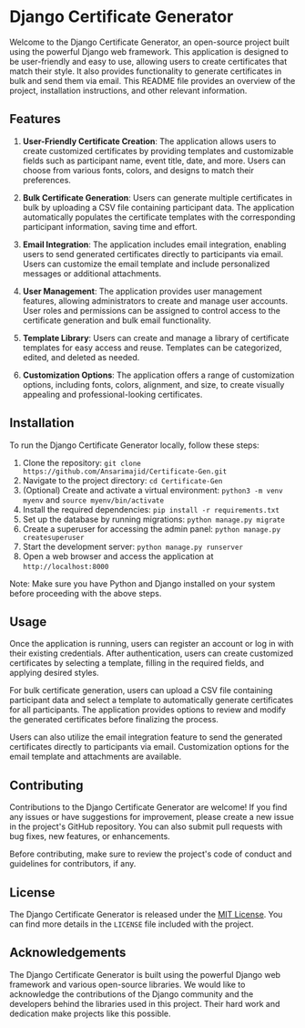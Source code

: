 # Django Certificate Generator

Welcome to the Django Certificate Generator, an open-source project built using the powerful Django web framework. This application is designed to be user-friendly and easy to use, allowing users to create certificates that match their style. It also provides functionality to generate certificates in bulk and send them via email. This README file provides an overview of the project, installation instructions, and other relevant information.

## Features

1. **User-Friendly Certificate Creation**: The application allows users to create customized certificates by providing templates and customizable fields such as participant name, event title, date, and more. Users can choose from various fonts, colors, and designs to match their preferences.

2. **Bulk Certificate Generation**: Users can generate multiple certificates in bulk by uploading a CSV file containing participant data. The application automatically populates the certificate templates with the corresponding participant information, saving time and effort.

3. **Email Integration**: The application includes email integration, enabling users to send generated certificates directly to participants via email. Users can customize the email template and include personalized messages or additional attachments.

4. **User Management**: The application provides user management features, allowing administrators to create and manage user accounts. User roles and permissions can be assigned to control access to the certificate generation and bulk email functionality.

5. **Template Library**: Users can create and manage a library of certificate templates for easy access and reuse. Templates can be categorized, edited, and deleted as needed.

6. **Customization Options**: The application offers a range of customization options, including fonts, colors, alignment, and size, to create visually appealing and professional-looking certificates.

## Installation

To run the Django Certificate Generator locally, follow these steps:

1. Clone the repository: `git clone https://github.com/Ansarimajid/Certificate-Gen.git`
2. Navigate to the project directory: `cd Certificate-Gen`
3. (Optional) Create and activate a virtual environment: `python3 -m venv myenv` and `source myenv/bin/activate`
4. Install the required dependencies: `pip install -r requirements.txt`
5. Set up the database by running migrations: `python manage.py migrate`
6. Create a superuser for accessing the admin panel: `python manage.py createsuperuser`
7. Start the development server: `python manage.py runserver`
8. Open a web browser and access the application at `http://localhost:8000`

Note: Make sure you have Python and Django installed on your system before proceeding with the above steps.

## Usage

Once the application is running, users can register an account or log in with their existing credentials. After authentication, users can create customized certificates by selecting a template, filling in the required fields, and applying desired styles.

For bulk certificate generation, users can upload a CSV file containing participant data and select a template to automatically generate certificates for all participants. The application provides options to review and modify the generated certificates before finalizing the process.

Users can also utilize the email integration feature to send the generated certificates directly to participants via email. Customization options for the email template and attachments are available.

## Contributing

Contributions to the Django Certificate Generator are welcome! If you find any issues or have suggestions for improvement, please create a new issue in the project's GitHub repository. You can also submit pull requests with bug fixes, new features, or enhancements.

Before contributing, make sure to review the project's code of conduct and guidelines for contributors, if any.

## License

The Django Certificate Generator is released under the [MIT License](https://opensource.org/licenses/MIT). You can find more details in the `LICENSE` file included with the project.

## Acknowledgements

The Django Certificate Generator is built using the powerful Django web framework and various open-source libraries. We would like to acknowledge the contributions of the Django community and the developers behind the libraries used in this project. Their hard work and dedication make projects like this possible.
